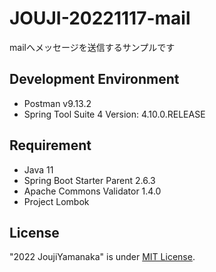 # JOUJI-20221117-mail
mailへメッセージを送信するサンプルです

## Development Environment
* Postman v9.13.2
* Spring Tool Suite 4 Version: 4.10.0.RELEASE

## Requirement
* Java 11
* Spring Boot Starter Parent 2.6.3
* Apache Commons Validator 1.4.0
* Project Lombok

## License
"2022 JoujiYamanaka" is under [MIT License](https://en.wikipedia.org/wiki/MIT_License).
